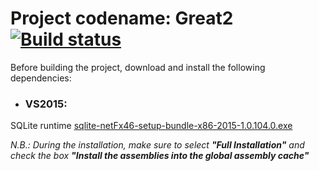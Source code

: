 # Project codename: Great2 [![Build status](https://ci.appveyor.com/api/projects/status/5nctvo1b8u8lbdav?svg=true)](https://ci.appveyor.com/project/bacca87/great2)

Before building the project, download and install the following dependencies:

- ### VS2015:
SQLite runtime [sqlite-netFx46-setup-bundle-x86-2015-1.0.104.0.exe](http://system.data.sqlite.org/downloads/1.0.104.0/sqlite-netFx46-setup-bundle-x86-2015-1.0.104.0.exe)

_N.B.: During the installation, make sure to select  **"Full Installation"** and check the box **"Install the assemblies into the global assembly cache"**_
